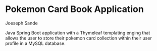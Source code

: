 # Pokemon Card Book Application
Joeseph Sande

Java Spring Boot application with a Thymeleaf templating enging that allows the user to store their pokemon card collection within their user profile in a MySQL database.

